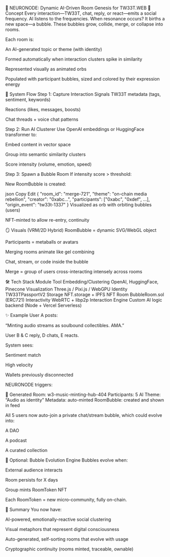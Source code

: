 🧠 NEURONODE: Dynamic AI-Driven Room Genesis for TW33T.WEB
🔮 Concept
Every interaction—TW33T, chat, reply, or react—emits a social frequency.
AI listens to the frequencies.
When resonance occurs? It births a new space—a bubble.
These bubbles grow, collide, merge, or collapse into rooms.

Each room is:

An AI-generated topic or theme (with identity)

Formed automatically when interaction clusters spike in similarity

Represented visually as animated orbs

Populated with participant bubbles, sized and colored by their expression energy

🔁 System Flow
Step 1: Capture Interaction Signals
TW33T metadata (tags, sentiment, keywords)

Reactions (likes, messages, boosts)

Chat threads + voice chat patterns

Step 2: Run AI Clusterer
Use OpenAI embeddings or HuggingFace transformer to:

Embed content in vector space

Group into semantic similarity clusters

Score intensity (volume, emotion, speed)

Step 3: Spawn a Bubble Room
If intensity score > threshold:

New RoomBubble is created:

json
Copy
Edit
{
  "room_id": "merge-721",
  "theme": "on-chain media rebellion",
  "creator": "0xabc...",
  "participants": ["0xabc", "0xdef", ...],
  "origin_event": "tw33t-1337"
}
Visualized as orb with orbiting bubbles (users)

NFT-minted to allow re-entry, continuity

🪞 Visuals (VRM/2D Hybrid)
RoomBubble = dynamic SVG/WebGL object

Participants = metaballs or avatars

Merging rooms animate like gel combining

Chat, stream, or code inside the bubble

Merge = group of users cross-interacting intensely across rooms

🛠️ Tech Stack
Module	Tool
Embedding/Clustering	OpenAI, HuggingFace, Pinecone
Visualization	Three.js / Pixi.js / WebGPU
Identity	TW33TPassportV2
Storage	NFT.storage + IPFS
NFT Room	BubbleRoom.sol (ERC721)
Interactivity	WebRTC + libp2p
Interaction Engine	Custom AI logic backend (Node + Vercel Serverless)

✨ Example
User A posts:

“Minting audio streams as soulbound collectibles. AMA.”

User B & C reply, D chats, E reacts.

System sees:

Sentiment match

High velocity

Wallets previously disconnected

NEURONODE triggers:

🔮 Generated Room: w3-music-minting-hub-404
Participants: 5
AI Theme: “Audio as identity”
Metadata: auto-minted
RoomBubble: created and shown in feed

All 5 users now auto-join a private chat/stream bubble, which could evolve into:

A DAO

A podcast

A curated collection

🧬 Optional: Bubble Evolution Engine
Bubbles evolve when:

External audience interacts

Room persists for X days

Group mints RoomToken NFT

Each RoomToken = new micro-community, fully on-chain.

🧠 Summary
You now have:

AI-powered, emotionally-reactive social clustering

Visual metaphors that represent digital consciousness

Auto-generated, self-sorting rooms that evolve with usage

Cryptographic continuity (rooms minted, traceable, ownable)
